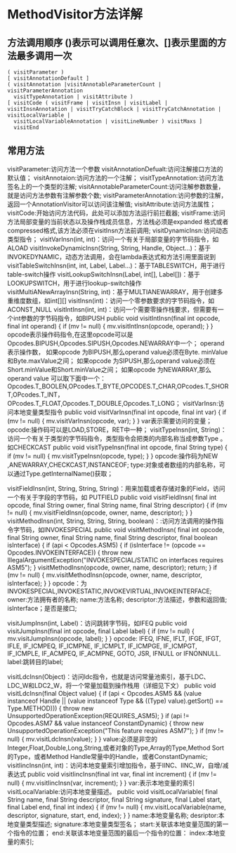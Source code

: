 # MethodVisitor方法详解
 
## 方法调用顺序 ()表示可以调用任意次、[]表示里面的方法最多调用一次
```
( visitParameter )
[ visitAnnotationDefault ]
( visitAnnotation |visitAnnotableParameterCount | visitParameterAnnotation
  visitTypeAnnotation | visitAttribute )
[ visitCode ( visitFrame | visitInsn | visitLabel | visitInsnAnnotation | visitTryCatchBlock | visitTryCatchAnnotation | visitLocalVariable |
  visitLocalVariableAnnotation | visitLineNumber ) visitMaxs ]
  visitEnd
```    
## 常用方法 
  visitParameter:访问方法一个参数
  visitAnnotationDefualt:访问注解接口方法的默认值；
  visitAnnotaion:访问方法的一个注解；
  visitTypeAnnotation:访问方法签名上的一个类型的注解;
  visitAnnotableParameterCount:访问注解参数数量，就是访问方法参数有注解参数个数;
  visitParameterAnnotation:访问参数的注解，返回一个AnnotationVisitor可以访问该注解值;
  visitAttribute:访问方法属性；
  visitCode:开始访问方法代码，此处可以添加方法运行前拦截器;
  visitFrame:访问方法局部变量的当前状态以及操作栈成员信息，方法栈必须是expanded 格式或者compressed格式,该方法必须在visitInsn方法前调用;
  visitDynamicInsn:访问动态类型指令；
  visitVarInsn(int, int)：访问一个有关于局部变量的字节码指令，如ALOAD
  visitInvokeDynamicInsn(String, String, Handle, Object...)：基于 INVOKEDYNAMIC，动态方法调用，会在lambda表达式和方法引用里面说到
  visitTableSwitchInsn(int, int, Label, Label...)：基于TABLESWITCH，用于进行table-switch操作
  visitLookupSwitchInsn(Label, int[], Label[])：基于LOOKUPSWITCH，用于进行lookup-switch操作
  visitMultiANewArrayInsn(String, int)：基于MULTIANEWARRAY，用于创建多重维度数组，如int[][]
  visitInsn(int)：访问一个零参数要求的字节码指令，如 ACONST_NULL
  visitIntInsn(int, int)：访问一个需要零操作栈要求，但需要有一个int参数的字节码指令，如BIPUSH
    public void visitIntInsn(final int opcode, final int operand) {
        if (mv != null) {
          mv.visitIntInsn(opcode, operand);
        }
    }
    opcode表示操作码指令,在这里opcode可以是Opcodes.BIPUSH,Opcodes.SIPUSH,Opcodes.NEWARRAY中一个；
    operand表示操作数，
    如果opcode 为BIPUSH,那么operand value必须在Byte. minValue和Byte.maxValue之间；
    如果opcode 为SIPUSH,那么operand value必须在Short.minValue和Short.minValue之间；
    如果opcode 为NEWARRAY,那么operand value 可以取下面中一个：
    Opcodes.T_BOOLEN,OPcodes.T_BYTE,OPCODES.T_CHAR,OPcodes.T_SHORT,OPcodes.T_INT，OPcodes.T_FLOAT,Opcodes.T_DOUBLE,Opcodes.T_LONG；
  visitVarInsn:访问本地变量类型指令
     public void visitVarInsn(final int opcode, final int var) {
       if (mv != null) {
          mv.visitVarInsn(opcode, var);
       }
     }
     var表示需要访问的变量；
     opcode:操作码可以是LOAD,STORE，RET中一种；
  visitTypeInsn(int, String)：访问一个有关于类型的字节码指令，类型指令会把类的内部名称当成参数Type 。如CHECKCAST
      public void visitTypeInsn(final int opcode, final String type) {
        if (mv != null) {
          mv.visitTypeInsn(opcode, type);
        }
      }
      opcode:操作码为NEW ,ANEWARRAY,CHECKCAST,INSTANCEOF;
      type:对象或者数组的内部名称，可以通过Type.getInternalName()获取；
 
  visitFieldInsn(int, String, String, String)：用来加载或者存储对象的Field，访问一个有关于字段的字节码，如 PUTFIELD
    public void visitFieldInsn(
        final int opcode, final String owner, final String name, final String descriptor) {
      if (mv != null) {
        mv.visitFieldInsn(opcode, owner, name, descriptor);
      }
    }
  visitMethodInsn(int, String, String, String, boolean)：:访问方法调用的操作指令字节码，如INVOKESPECIAL
     public void visitMethodInsn(
        final int opcode,
        final String owner,
        final String name,
        final String descriptor,
        final boolean isInterface) {
      if (api < Opcodes.ASM5) {
        if (isInterface != (opcode == Opcodes.INVOKEINTERFACE)) {
          throw new IllegalArgumentException("INVOKESPECIAL/STATIC on interfaces requires ASM5");
        }
        visitMethodInsn(opcode, owner, name, descriptor);
        return;
      }
      if (mv != null) {
        mv.visitMethodInsn(opcode, owner, name, descriptor, isInterface);
      }
     }
     opcode：为INVOKESPECIAL,INVOKESTATIC,INVOKEVIRTUAL,INVOKEINTERFACE;
     owner:方法拥有者的名称;
     name:方法名称;
     descriptor:方法描述，参数和返回值;
     isInterface；是否是接口;
 
  visitJumpInsn(int, Label)：访问跳转字节码，如IFEQ
      public void visitJumpInsn(final int opcode, final Label label) {
           if (mv != null) {
               mv.visitJumpInsn(opcode, label);
           }
      }
      opcode: IFEQ,  IFNE, IFLT, IFGE, IFGT, IFLE, IF_ICMPEQ, IF_ICMPNE, IF_ICMPLT, IF_ICMPGE, IF_ICMPGT, IF_ICMPLE, IF_ACMPEQ, IF_ACMPNE, GOTO, JSR, IFNULL or IFNONNULL.
      label:跳转目的label;
 
  visitLdcInsn(Object)：访问ldc指令，也就是访问常量池索引，基于LDC、LDC_W和LDC2_W，将一个常量加载到操作栈用（详细见下文）
   public void visitLdcInsn(final Object value) {
      if (api < Opcodes.ASM5
          && (value instanceof Handle
              || (value instanceof Type && ((Type) value).getSort() == Type.METHOD))) {
        throw new UnsupportedOperationException(REQUIRES_ASM5);
      }
      if (api != Opcodes.ASM7 && value instanceof ConstantDynamic) {
        throw new UnsupportedOperationException("This feature requires ASM7");
      }
      if (mv != null) {
        mv.visitLdcInsn(value);
      }
    }
   value:必须是非空的Integer,Float,Double,Long,String,或者对象的Type,Array的Type,Method Sort的Type，或者Method Handle常量中的Handle，或者ConstantDynamic;
  visitIincInsn(int, int)：访问本地变量索引增加指令，基于IINC、IINC_W，自增/减表达式
    public void visitIincInsn(final int var, final int increment) {
      if (mv != null) {
        mv.visitIincInsn(var, increment);
      }
    }
    var:表示本地变量的索引
  visitLocalVariable:访问本地变量描述。
    public void visitLocalVariable(
        final String name,
        final String descriptor,
        final String signature,
        final Label start,
        final Label end,
        final int index) {
      if (mv != null) {
        mv.visitLocalVariable(name, descriptor, signature, start, end, index);
      }
    }
    name:本地变量名称;
    desriptor:本地变量类型描述;
    signature:本地变量类型签名；
    start:关联该本地变量范围的第一个指令的位置；
    end:关联该本地变量范围的最后一个指令的位置：
    index:本地变量的索引;